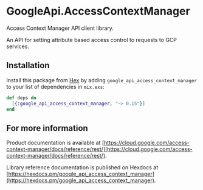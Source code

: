 # GoogleApi.AccessContextManager

Access Context Manager API client library.

An API for setting attribute based access control to requests to GCP services.

## Installation

Install this package from [Hex](https://hex.pm) by adding
`google_api_access_context_manager` to your list of dependencies in `mix.exs`:

```elixir
def deps do
  [{:google_api_access_context_manager, "~> 0.15"}]
end
```

## For more information

Product documentation is available at [https://cloud.google.com/access-context-manager/docs/reference/rest/](https://cloud.google.com/access-context-manager/docs/reference/rest/).

Library reference documentation is published on Hexdocs at
[https://hexdocs.pm/google_api_access_context_manager](https://hexdocs.pm/google_api_access_context_manager).
